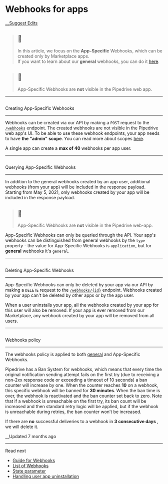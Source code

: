 # Webhooks for apps

[ __Suggest Edits](/edit/webhooks-for-apps)

> ##  📘
> 
> In this article, we focus on the **App-Specific** Webhooks, which can be created only by Marketplace apps.  
>  If you want to learn about our **general** webhooks, you can do it [here](/docs/guide-for-webhooks).

> ## 🚧
> 
> App-Specific Webhooks are **not** visible in the Pipedrive web app.

  


* * *

## 

Creating App-Specific Webhooks

[](#creating-app-specific-webhooks)

* * *

Webhooks can be created via our API by making a `POST` request to the [`/webhooks`](https://developers.pipedrive.com/docs/api/v1/Webhooks#addWebhook) endpoint. The created webhooks are not visible in the Pipedrive web app's UI. To be able to use these webhook endpoints, your app needs to have **the "admin" scope**. You can read more about scopes [here](/docs/marketplace-scopes-and-permissions-explanations). 

A single app can create a **max of 40** webhooks per app user.

  


* * *

## 

Querying App-Specific Webhooks

[](#querying-app-specific-webhooks)

* * *

In addition to the general webhooks created by an app user, additional webhooks (from your app) will be included in the response payload. Starting from May 5, 2021, only webhooks created by your app will be included in the response payload.

> ## 📘
> 
> App-Specific Webhooks are **not** visible in the Pipedrive web-app.

App-Specific Webhooks can only be queried through the API. Your app's webhooks can be distinguished from general webhooks by the `type` property - the value for App-Specific Webhooks is `application`, but for **general** webhooks it's `general`.

  


* * *

## 

Deleting App-Specific Webhooks

[](#deleting-app-specific-webhooks)

* * *

App-Specific Webhooks can only be deleted by your app via our API by making a `DELETE` request to the [`/webhooks/{id}`](https://developers.pipedrive.com/docs/api/v1/Webhooks#deleteWebhook) endpoint. Webhooks created by your app can't be deleted by other apps or by the app user.

When a user uninstalls your app, all the webhooks created by your app for this user will also be removed. If your app is ever removed from our Marketplace, any webhook created by your app will be removed from all users.

  


* * *

## 

Webhooks policy

[](#webhooks-policy)

* * *

The webhooks policy is applied to both [general](/docs/guide-for-webhooks) and App-Specific Webhooks.

Pipedrive has a Ban System for webhooks, which means that every time the original notification sending attempt fails on the first try (due to receiving a non-2xx response code or exceeding a timeout of 10 seconds) a ban counter will increase by one. When the counter reaches **10** on a webhook, this specific webhook will be banned for **30 minutes**. When the ban time is over, the webhook is reactivated and the ban counter set back to zero. Note that if a webhook is unreachable on the first try, its ban count will be increased and then standard retry logic will be applied, but if the webhook is unreachable during retries, the ban counter won’t be increased.

If there are **no** successful deliveries to a webhook in **3 consecutive days** , we will delete it.  
  


__Updated 7 months ago

* * *

Read next

  * [Guide for Webhooks](/docs/guide-for-webhooks)
  * [List of Webhooks](/docs/list-of-webhooks)
  * [State parameter](/docs/marketplace-oauth-authorization-state-parameter)
  * [Handling user app uninstallation](/docs/app-uninstallation)


